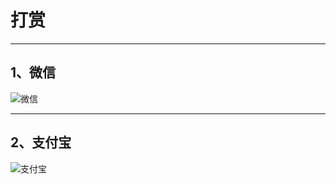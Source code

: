 # 打赏 #

----------
## 1、微信 ##
![微信](https://i.imgur.com/yCcRNPm.jpg)

----------

## 2、支付宝 ##
![支付宝](https://i.imgur.com/LKK0Msx.jpg)
